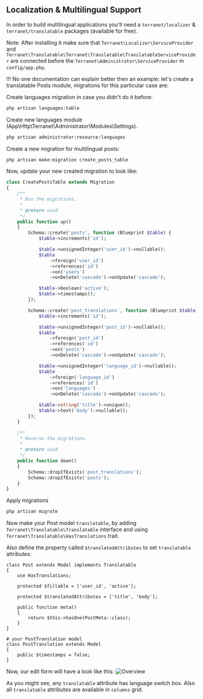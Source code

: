 ## Localization & Multilingual Support

In order to build multilingual applications you'll need a `terranet/localizer` & `terranet/translatable` packages (available for free).

Note: After installing it make sure that `Terranet\Localizer\ServiceProvider` and `Terranet\Translatable\Terranet\Translatable\TranslatableServiceProvider` are connected before the `Terranet\Administrator\ServiceProvider` in `config/app.php`.


!!! No one documentation can explain better then an example: let's create a translatable Posts module, migrations for this particular case are:

Create languages migration in case you didn't do it before:

```bash
php artisan languages:table
```

Create new languages module (App\Http\Terranet\Administrator\Modules\Settings).

```bash
php artisan administrator:resource:languages
```

Create a new migration for multilingual posts:

```bash
php artisan make:migration create_posts_table
```

Now, update your new created migration to look like:

```php
class CreatePostsTable extends Migration
{
    /**
     * Run the migrations.
     *
     * @return void
     */
    public function up()
    {
        Schema::create('posts', function (Blueprint $table) {
            $table->increments('id');

			$table->unsignedInteger('user_id')->nullable();
            $table
				->foreign('user_id')
				->references('id')
				->on('users')
				->onDelete('cascade')->onUpdate('cascade');

            $table->boolean('active');
            $table->timestamps();
        });

        Schema::create('post_translations', function (Blueprint $table) {
            $table->increments('id');

            $table->unsignedInteger('post_id')->nullable();
            $table
				->foreign('post_id')
				->references('id')
				->on('posts')
				->onDelete('cascade')->onUpdate('cascade');

            $table->unsignedInteger('language_id')->nullable();
            $table
				->foreign('language_id')
				->references('id')
				->on('languages')
				->onDelete('cascade')->onUpdate('cascade');

            $table->string('title')->unique();
            $table->text('body')->nullable();
        });
    }

    /**
     * Reverse the migrations.
     *
     * @return void
     */
    public function down()
    {
        Schema::dropIfExists('post_translations');
        Schema::dropIfExists('posts');
    }
}
```

Apply migrations

```bash
php artisan migrate
```

Now make your Post model `translatable`, by adding  `Terranet\Translatable\Translatable` interface and using `Terranet\Translatable\HasTranslations` trait.

Also define the property called `$translatedAttributes` to set `translatable` attributes:

```
class Post extends Model implements Translatable
{
    use HasTranslations;

    protected $fillable = ['user_id', 'active'];

    protected $translatedAttributes = ['title', 'body'];

    public function meta()
    {
        return $this->hasOne(PostMeta::class);
    }
}

# your PostTranslation model
class PostTranslation extends Model
{
    public $timestamps = false;
}
```

Now, our edit form will have a look like this:
![Overview](http://docs.adminarchitect.com/docs/images/plugins/multilingual.png)

As you might see, any `translatable` attribute has language switch box.
Also all `translatable` attributes are available in `columns` grid.